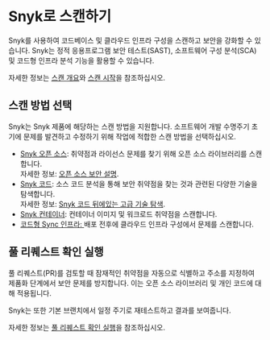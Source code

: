 # Snyk로 스캔하기

Snyk를 사용하여 코드베이스 및 클라우드 인프라 구성을 스캔하고 보안을 강화할 수 있습니다. Snyk는 정적 응용프로그램 보안 테스트(SAST), 소프트웨어 구성 분석(SCA) 및 코드형 인프라 분석 기능을 활용할 수 있습니다.

자세한 정보는 [스캔 개요](scanning-overview.md)와 [스캔 시작](start-scanning.md)을 참조하십시오.

## 스캔 방법 선택

Snyk는 Snyk 제품에 해당하는 스캔 방법을 지원합니다. 소프트웨어 개발 수명주기 초기에 문제를 발견하고 수정하기 위해 작업에 적합한 스캔 방법을 선택하십시오.

* [Snyk 오픈 소스](snyk-open-source/): 취약점과 라이선스 문제를 찾기 위해 오픈 소스 라이브러리를 스캔합니다.\
  자세한 정보: [오픈 소스 보안 설명](https://snyk.io/series/open-source-security/).
* [Snyk 코드](snyk-code/): 소스 코드 분석을 통해 보안 취약점을 찾는 것과 관련된 다양한 기술을 탐색합니다.\
  자세한 정보: [Snyk 코드 뒤에있는 고급 기술 탐색](https://snyk.io/blog/advanced-technologies-behind-snyk-code/).
* [Snyk 컨테이너](snyk-container/): 컨테이너 이미지 및 워크로드 취약점을 스캔합니다.
* [코드형  Sync 인프라: ](snyk-iac/)배포 전후에 클라우드 인프라 구성에서 문제를 스캔합니다.

## 풀 리퀘스트 확인 실행

풀 리퀘스트(PR)를 검토할 때 잠재적인 취약점을 자동으로 식별하고 주소를 지정하여 제품화 단계에서 보안 문제를 방지합니다. 이는 오픈 소스 라이브러리 및 개인 코드에 대해 적용됩니다.

Snyk는 또한 기본 브랜치에서 일정 주기로 재테스트하고 결과를 보여줍니다.

자세한 정보는 [풀 리퀘스트 확인 실행](pull-requests/pull-request-checks/)을 참조하십시오.
